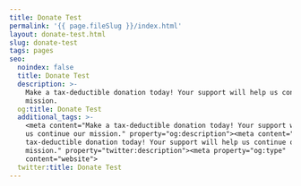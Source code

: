 ```yaml
---
title: Donate Test
permalink: '{{ page.fileSlug }}/index.html'
layout: donate-test.html
slug: donate-test
tags: pages
seo:
  noindex: false
  title: Donate Test
  description: >-
    Make a tax-deductible donation today! Your support will help us continue our
    mission.
  og:title: Donate Test
  additional_tags: >-
    <meta content="Make a tax-deductible donation today! Your support will help
    us continue our mission." property="og:description"><meta content="Make a
    tax-deductible donation today! Your support will help us continue our
    mission." property="twitter:description"><meta property="og:type"
    content="website">
  twitter:title: Donate Test
---
```



